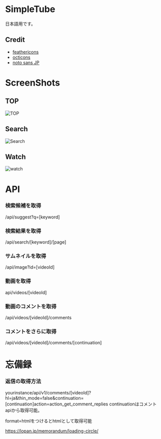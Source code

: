 # SimpleTube

日本語用です。

## Credit
- [feathericons](https://feathericons.com)
- [octicons](https://primer.style/foundations/icons)
- [noto sans JP](https://fonts.google.com/noto/specimen/Noto+Sans+JP)

# ScreenShots
## TOP
![TOP](https://i.imgur.com/Kygar7S.png)
## Search
![Search](https://i.imgur.com/5aGVPut.png)
## Watch
![watch](https://i.imgur.com/4gA2wR8.png)

# API
### 検索候補を取得
/api/suggest?q=[keyword]
### 検索結果を取得
/api/search/[keyword]/[page]
### サムネイルを取得
/api/image?id=[videoId]
### 動画を取得
api/videos/[videoId]
### 動画のコメントを取得
/api/videos/[videoId]/comments
### コメントをさらに取得
/api/videos/[videoId]/comments/[continuation]
# 忘備録
### 返信の取得方法
yourinstance/api/v1/comments/[videoId]?hl=ja&thin_mode=false&continuation=[continuation]action=action_get_comment_replies
continuationはコメントapiから取得可能。


format=htmlをつけるとhtmlとして取得可能

https://lopan.jp/memorandum/loading-circle/
